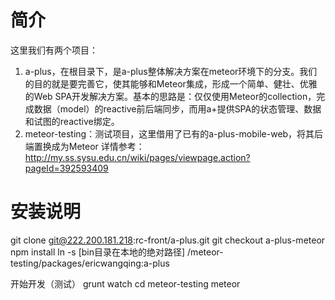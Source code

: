 # 简介
这里我们有两个项目：
1. a-plus，在根目录下，是a-plus整体解决方案在meteor环境下的分支。我们的目的就是要完善它，使其能够和Meteor集成，形成一个简单、健壮、优雅的Web SPA开发解决方案。基本的思路是：仅仅使用Meteor的collection，完成数据（model）的reactive前后端同步，而用a+提供SPA的状态管理、数据和试图的reactive绑定。
2. meteor-testing：测试项目，这里借用了已有的a-plus-mobile-web，将其后端置换成为Meteor
详情参考：http://my.ss.sysu.edu.cn/wiki/pages/viewpage.action?pageId=392593409

# 安装说明
git clone git@222.200.181.218:rc-front/a-plus.git
git checkout a-plus-meteor
npm install
ln -s [bin目录在本地的绝对路径] /meteor-testing/packages/ericwangqing:a-plus

开始开发（测试）
grunt watch
cd meteor-testing
meteor
